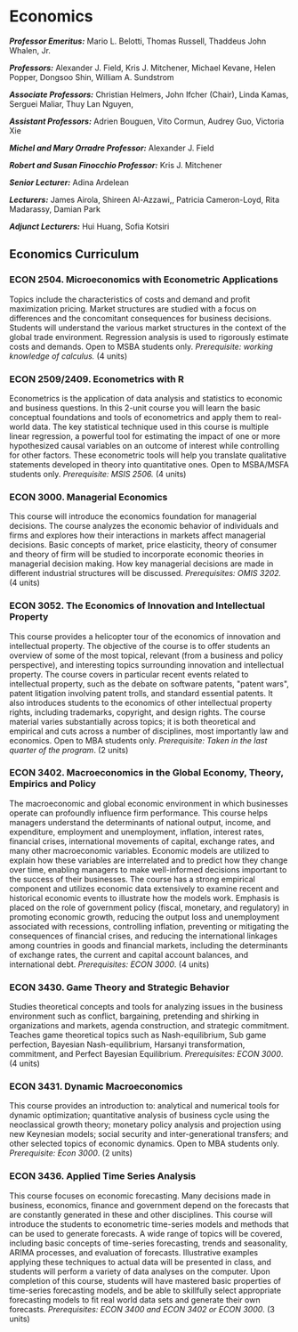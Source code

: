 Economics
=========

***Professor Emeritus:*** Mario L. Belotti, Thomas Russell, Thaddeus John Whalen, Jr.

***Professors:*** Alexander J. Field, Kris J. Mitchener, Michael Kevane, Helen Popper, Dongsoo Shin, William A. Sundstrom

***Associate Professors:*** Christian Helmers, John Ifcher (Chair), Linda Kamas, Serguei Maliar, Thuy Lan Nguyen,

***Assistant Professors:*** Adrien Bouguen, Vito Cormun, Audrey Guo, Victoria Xie

***Michel and Mary Orradre Professor:*** Alexander J. Field

***Robert and Susan Finocchio Professor:*** Kris J. Mitchener

***Senior Lecturer:*** Adina Ardelean

***Lecturers:*** James Airola, Shireen Al-Azzawi,, Patricia Cameron-Loyd, Rita Madarassy, Damian Park

***Adjunct Lecturers:*** Hui Huang, Sofia Kotsiri

Economics Curriculum
--------------------

### **ECON 2504**. **Microeconomics with Econometric Applications**

Topics include the characteristics of costs and demand and profit maximization pricing. Market structures are studied with a focus on differences and the concomitant consequences for business decisions. Students will understand the various market structures in the context of the global trade environment. Regression analysis is used to rigorously estimate costs and demands. Open to MSBA students only. *Prerequisite: working knowledge of calculus.* (4 units)

### ECON 2509/2409. Econometrics with R

Econometrics is the application of data analysis and statistics to economic and business questions. In this 2-unit course you will learn the basic conceptual foundations and tools of econometrics and apply them to real-world data. The key statistical technique used in this course is multiple linear regression, a powerful tool for estimating the impact of one or more hypothesized causal variables on an outcome of interest while controlling for other factors. These econometric tools will help you translate qualitative statements developed in theory into quantitative ones. Open to MSBA/MSFA students only. *Prerequisite: MSIS 2506.* (4 units)

### ECON 3000. Managerial Economics

This course will introduce the economics foundation for managerial decisions. The course analyzes the economic behavior of individuals and firms and explores how their interactions in markets affect managerial decisions. Basic concepts of market, price elasticity, theory of consumer and theory of firm will be studied to incorporate economic theories in managerial decision making. How key managerial decisions are made in different industrial structures will be discussed. *Prerequisites: OMIS 3202.* (4 units)

### ECON 3052. The Economics of Innovation and Intellectual Property

This course provides a helicopter tour of the economics of innovation and intellectual property. The objective of the course is to offer students an overview of some of the most topical, relevant (from a business and policy perspective), and interesting topics surrounding innovation and intellectual property. The course covers in particular recent events related to intellectual property, such as the debate on software patents, "patent wars", patent litigation involving patent trolls, and standard essential patents. It also introduces students to the economics of other intellectual property rights, including trademarks, copyright, and design rights. The course material varies substantially across topics; it is both theoretical and empirical and cuts across a number of disciplines, most importantly law and economics. Open to MBA students only. *Prerequisite: Taken in the last quarter of the program*. (2 units)

### ECON 3402. Macroeconomics in the Global Economy, Theory, Empirics and Policy

The macroeconomic and global economic environment in which businesses operate can profoundly influence firm performance. This course helps managers understand the determinants of national output, income, and expenditure, employment and unemployment, inflation, interest rates, financial crises, international movements of capital, exchange rates, and many other macroeconomic variables. Economic models are utilized to explain how these variables are interrelated and to predict how they change over time, enabling managers to make well-informed decisions important to the success of their businesses. The course has a strong empirical component and utilizes economic data extensively to examine recent and historical economic events to illustrate how the models work. Emphasis is placed on the role of government policy (fiscal, monetary, and regulatory) in promoting economic growth, reducing the output loss and unemployment associated with recessions, controlling inflation, preventing or mitigating the consequences of financial crises, and reducing the international linkages among countries in goods and financial markets, including the determinants of exchange rates, the current and capital account balances, and international debt. *Prerequisites: ECON 3000*. (4 units)

### ECON 3430. Game Theory and Strategic Behavior

Studies theoretical concepts and tools for analyzing issues in the business environment such as conflict, bargaining, pretending and shirking in organizations and markets, agenda construction, and strategic commitment. Teaches game theoretical topics such as Nash-equilibrium, Sub game perfection, Bayesian Nash-equilibrium, Harsanyi transformation, commitment, and Perfect Bayesian Equilibrium. *Prerequisites: ECON 3000*. (4 units)

### ECON 3431. Dynamic Macroeconomics

This course provides an introduction to: analytical and numerical tools for dynamic optimization; quantitative analysis of business cycle using the neoclassical growth theory; monetary policy analysis and projection using new Keynesian models; social security and inter-generational transfers; and other selected topics of economic dynamics. Open to MBA students only. *Prerequisite: Econ 3000*. (2 units)

### ECON 3436. Applied Time Series Analysis

This course focuses on economic forecasting. Many decisions made in business, economics, finance and government depend on the forecasts that are constantly generated in these and other disciplines. This course will introduce the students to econometric time-series models and methods that can be used to generate forecasts. A wide range of topics will be covered, including basic concepts of time-series forecasting, trends and seasonality, ARIMA processes, and evaluation of forecasts. Illustrative examples applying these techniques to actual data will be presented in class, and students will perform a variety of data analyses on the computer. Upon completion of this course, students will have mastered basic properties of time-series forecasting models, and be able to skillfully select appropriate forecasting models to fit real world data sets and generate their own forecasts. *Prerequisites: ECON 3400 and ECON 3402 or ECON 3000*. (3 units)
